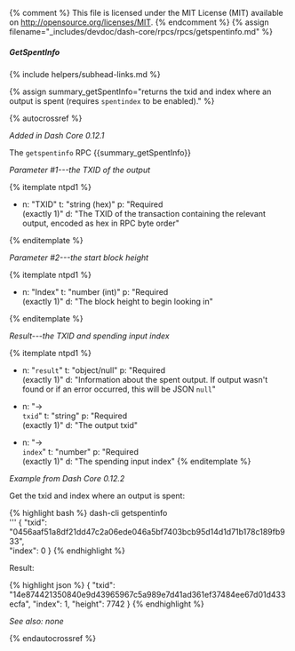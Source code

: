 {% comment %}
This file is licensed under the MIT License (MIT) available on
http://opensource.org/licenses/MIT.
{% endcomment %}
{% assign filename="_includes/devdoc/dash-core/rpcs/rpcs/getspentinfo.md" %}

##### GetSpentInfo
{% include helpers/subhead-links.md %}

{% assign summary_getSpentInfo="returns the txid and index where an output is spent (requires `spentindex` to be enabled)." %}

{% autocrossref %}

*Added in Dash Core 0.12.1*

The `getspentinfo` RPC {{summary_getSpentInfo}}

*Parameter #1---the TXID of the output*

{% itemplate ntpd1 %}
- n: "TXID"
  t: "string (hex)"
  p: "Required<br>(exactly 1)"
  d: "The TXID of the transaction containing the relevant output, encoded as hex in RPC byte order"

{% enditemplate %}

*Parameter #2---the start block height*

{% itemplate ntpd1 %}
- n: "Index"
  t: "number (int)"
  p: "Required<br>(exactly 1)"
  d: "The block height to begin looking in"

{% enditemplate %}

*Result---the TXID and spending input index*

{% itemplate ntpd1 %}
- n: "`result`"
  t: "object/null"
  p: "Required<br>(exactly 1)"
  d: "Information about the spent output.  If output wasn't found or if an error occurred, this will be JSON `null`"

- n: "→<br>`txid`"
  t: "string"
  p: "Required<br>(exactly 1)"
  d: "The output txid"

- n: "→<br>`index`"
  t: "number"
  p: "Required<br>(exactly 1)"
  d: "The spending input index"
{% enditemplate %}

*Example from Dash Core 0.12.2*

Get the txid and index where an output is spent:

{% highlight bash %}
dash-cli getspentinfo \
  '''
    {
      "txid": "0456aaf51a8df21dd47c2a06ede046a5bf7403bcb95d14d1d71b178c189fb933", \
      "index": 0
    }
{% endhighlight %}

Result:

{% highlight json %}
{
  "txid": "14e874421350840e9d43965967c5a989e7d41ad361ef37484ee67d01d433ecfa",
  "index": 1,
  "height": 7742
}
{% endhighlight %}

*See also: none*

{% endautocrossref %}
